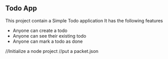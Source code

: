 ## Todo App
This project contain a Simple Todo application
It has the following features

- Anyone can create a todo
- Anyone can see their existing todo
- Anyone can mark a todo as done


//Initialize a node project
//put a packet.json